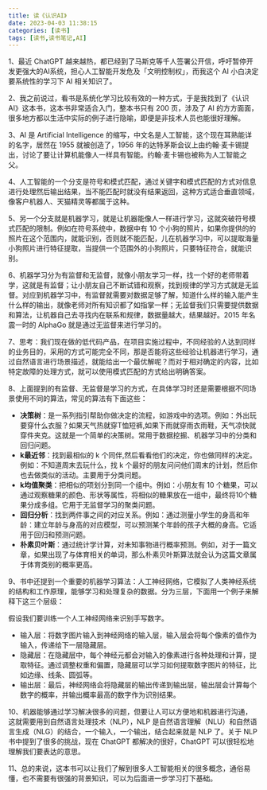 ```yaml
---
title: 读《认识AI》
date: 2023-04-03 11:38:15
categories: [读书]
tags: [读书,读书笔记,AI]
---
```


1、最近 ChatGPT 越来越热，都已经到了马斯克等千人签署公开信，呼吁暂停开发更强大的AI系统，担心人工智能开发危及「文明控制权」，而我这个 AI 小白决定要系统性的学习下 AI 相关知识了。
<!--more-->
2、我之前说过，看书是系统化学习比较有效的一种方式，于是我找到了《认识 AI》这本书，这本书非常适合入门，整本书只有 200 页，涉及了 AI 的方方面面，很多地方都以生活中实际的例子进行隐喻，即便是非技术人员也能很好理解。

3、AI 是 Artificial Intelligence 的缩写，中文名是人工智能，这个现在耳熟能详的名字，居然在 1955 就被创造了，1956 年的达特茅斯会议上由约翰·麦卡锡提出，讨论了要让计算机能像人一样具有智能。约翰·麦卡锡也被称为人工智能之父。

4、人工智能的一个分支是符号和模式匹配，通过关键字和模式匹配的方式对信息进行处理然后输出结果，当不能匹配时就没有结果返回，这种方式适合垂直领域，像客户机器人、天猫精灵等都属于这种。

5、另一个分支就是机器学习，就是让机器能像人一样进行学习，这就突破符号模式匹配的限制。例如在符号系统中，数据中有 10 个小狗的照片，如果你提供的的照片在这个范围内，就能识别，否则就不能匹配，儿在机器学习中，可以提取海量小狗照片进行特征提取，当提供一个范围外的小狗照片，只要特征符合，就能识别。

6、机器学习分为有监督和无监督，就像小朋友学习一样，找一个好的老师带着学，这就是有监督；让小朋友自己不断试错和观察，找到规律的学习方式就是无监督。对应到机器学习中，有监督就需要对数据足够了解，知道什么样的输入能产生什么样的输出，就像老师对所有知识都了如指掌一样；无监督我们只需要提供数据和算法，让机器自己去寻找内在联系和规律，数据量越大，结果越好。2015 年名震一时的 AlphaGo 就是通过无监督来进行学习的。

7、思考：我们现在做的低代码产品，在项目实施过程中，不同经验的人达到同样的业务目的，采用的方式可能完全不同，那是否能将这些经验让机器进行学习，通过自然语言进行场景描述，就能给出一个最优解呢？而对于相对确定的内容，比如特定故障的处理方式，就可以使用模式匹配的方式给出明确答案。

8、上面提到的有监督、无监督是学习的方式，在具体学习时还是需要根据不同场景使用不同的算法，常见的算法有下面这些：

- **决策树**：是一系列指引帮助你做决定的流程，如游戏中的选项。例如：外出玩要穿什么衣服？如果天气热就穿T恤短裤,如果下雨就穿雨衣雨鞋，天气凉快就穿件夹克。这就是一个简单的决策树。常用于数据挖掘、机器学习中的分类和回归问题。
- **k最近邻**：找到最相似的 k 个同伴,然后看看他们的决定，你也做同样的决定。例如：不知道周末去玩什么，找 k 个最好的朋友问问他们周末的计划，然后你也去做类似的活动。主要用于分类问题。
- **k均值聚类**：把相似的项划分到同一个组中。例如：小朋友有 10 个糖果，可以通过观察糖果的颜色、形状等属性，将相似的糖果放在一组中，最终将10个糖果分成多组。它用于无监督学习的聚类问题。
- **回归分析**：找到两件事之间的对应关系。例如：通过测量小学生的身高和年龄：建立年龄与身高的对应模型，可以预测某个年龄的孩子大概的身高。它适用于回归和预测问题。
- **朴素贝叶斯**：通过统计学计算，对未知事物进行概率预测。例如，对于一篇文章，如果出现了与体育相关的单词，那么朴素贝叶斯算法就会认为这篇文章属于体育类别的概率更高。

9、书中还提到一个重要的机器学习算法：人工神经网络，它模拟了人类神经系统的结构和工作原理，能够学习和处理复杂的数据。分为三层，下面用一个例子来解释下这三个层级：

假设我们要训练一个人工神经网络来识别手写数字。

- 输入层：将数字图片输入到神经网络的输入层，输入层会将每个像素的值作为输入，传递给下一层隐藏层。
- 隐藏层：在隐藏层中，每个神经元都会对输入的像素进行各种处理和计算，提取特征。通过调整权重和偏置，隐藏层可以学习如何提取数字图片的特征，比如边缘、线条、圆弧等。
- 输出层：最后，神经网络会将隐藏层的输出传递到输出层，输出层会计算每个数字的概率，并输出概率最高的数字作为识别结果。

10、机器能够通过学习解决很多的问题，但要让人可以方便地和机器进行沟通，这就需要用到自然语言处理技术（NLP），NLP 是自然语言理解（NLU）和自然语言生成（NLG）的结合，一个输入，一个输出，结合起来就是 NLP 了。关于 NLP 书中提到了很多的挑战，现在 ChatGPT 都解决的很好，ChatGPT 可以很轻松地理解我们要表达的意思。

11、总的来说，这本书可以让我们了解到很多人工智能相关的很多概念，通俗易懂，也不需要有很强的背景知识，可以为后面进一步学习打下基础。

